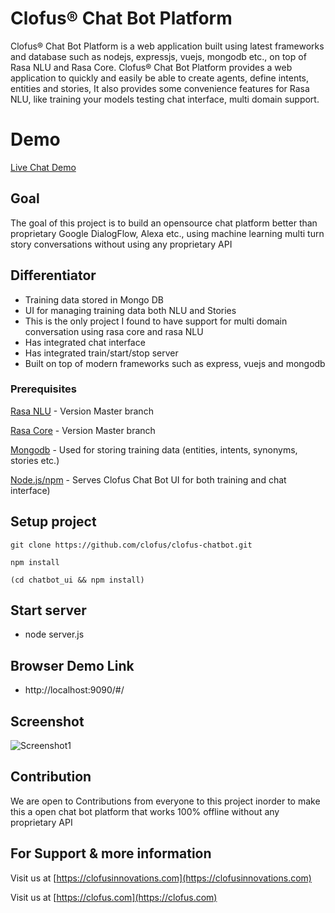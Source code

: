 # Clofus® Chat Bot Platform
Clofus® Chat Bot Platform is a web application built using latest frameworks and database such as nodejs, expressjs, vuejs, mongodb etc., on top of Rasa NLU and Rasa Core.
Clofus® Chat Bot Platform provides a web application to quickly and easily be able to create agents, define intents, entities and stories, It also provides some convenience features for Rasa NLU, like training your models testing chat interface, multi domain support.

# Demo
[Live Chat Demo](https://clofus.github.io/clofus-chatbot/)


## Goal
The goal of this project is to build an opensource chat platform better than proprietary Google DialogFlow, Alexa etc., using machine learning multi turn story conversations without using any proprietary API


## Differentiator
- Training data stored in Mongo DB
- UI for managing training data both NLU and Stories
- This is the only project I found to have support for multi domain conversation using rasa core and rasa NLU
- Has integrated chat interface
- Has integrated train/start/stop server
- Built on top of modern frameworks such as express, vuejs and mongodb

### Prerequisites

[Rasa NLU](https://github.com/golastmile/rasa_nlu) - Version Master branch

[Rasa Core](https://github.com/golastmile/rasa_nlu) - Version Master branch

[Mongodb](https://www.mongodb.com) - Used for storing training data (entities, intents, synonyms, stories etc.)

[Node.js/npm](https://nodejs.org/en/) - Serves Clofus Chat Bot UI for both training and chat interface)


## Setup project
```
git clone https://github.com/clofus/clofus-chatbot.git

npm install

(cd chatbot_ui && npm install)
```

## Start server
- node server.js

## Browser Demo Link
- http://localhost:9090/#/


## Screenshot

![Screenshot1](https://github.com/clofus/clofus-chatbot/blob/master/resources/screenshot.png)


## Contribution
We are open to Contributions from everyone to this project inorder to make this a open chat bot platform that works 100% offline without any proprietary API


## For Support & more information
Visit us at [https://clofusinnovations.com](https://clofusinnovations.com)

Visit us at [https://clofus.com](https://clofus.com)
